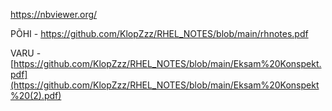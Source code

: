 https://nbviewer.org/

PÕHI - https://github.com/KlopZzz/RHEL_NOTES/blob/main/rhnotes.pdf

VARU - [https://github.com/KlopZzz/RHEL_NOTES/blob/main/Eksam%20Konspekt.pdf](https://github.com/KlopZzz/RHEL_NOTES/blob/main/Eksam%20Konspekt%20(2).pdf)

